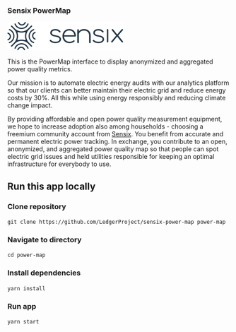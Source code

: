 

### Sensix PowerMap

![Sensix](https://github.com/LedgerProject/sensix-power-map/blob/main/src/components/Icons/logo.svg "Sensix")

This is the PowerMap interface to display anonymized and aggregated power quality metrics.

Our mission is to automate electric energy audits with our analytics platform so that our clients can better maintain their electric grid and reduce energy costs by 30%.
All this while using energy responsibly and reducing climate change impact.

By providing affordable and open power quality measurement equipment, we hope to increase adoption also among households - choosing a freemium community account from [Sensix](https://sensix.io/). You benefit from accurate and permanent electric power tracking. In exchange, you contribute to an open, anonymized, and aggregated power quality map so that people can spot electric grid issues and held utilities responsible for keeping an optimal infrastructure for everybody to use.

## Run this app locally

### Clone repository
```
git clone https://github.com/LedgerProject/sensix-power-map power-map
```
### Navigate to directory
```
cd power-map
```
### Install dependencies
```
yarn install
```
### Run app
```
yarn start
```
